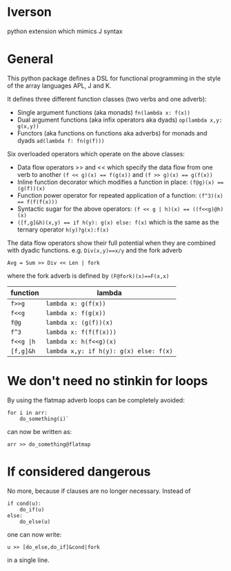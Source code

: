 # Iverson
python extension which mimics J syntax

# General
This python package defines a DSL for functional programming in the style of the array languages APL, J and K. 

It defines three different function classes (two verbs and one adverb):
 - Single argument functions (aka monads) `fn(lambda x: f(x))`
 - Dual argument functions (aka infix operators aka dyads) `op(lambda x,y: g(x,y))`
 - Functors (aka functions on functions aka adverbs) for monads and dyads `ad(lambda f: fn(g(f)))`


Six overloaded operators which operate on the above classes:
 -  Data flow operators >> and << which specify the data flow from one verb to another `(f << g)(x) == f(g(x))` and `(f >> g)(x) == g(f(x))`
 - Inline function decorator which modifies a function in place: `(f@g)(x) == (g(f))(x)` 
 - Function power operator for repeated application of a function: `(f^3)(x) == f(f(f(x)))`
 - Syntactic sugar for the above operators: `(f << g | h)(x) == ((f<<g)@h)(x)`
 - `([f,g]&h)(x,y) == if h(y): g(x) else: f(x)` which is the same as the ternary operator `h(y)?g(x):f(x)`


The data flow operators show their full potential when they are combined with dyadic functions. e.g. `Div(x,y)==x/y` and the fork adverb

`Avg = Sum >> Div << Len | fork`

where the fork adverb is defined by `(F@fork)(x)==F(x,x)`

| function | lambda |
|--|--|
|  `f>>g`|`lambda x: g(f(x))`  |
|`f<<g`|`lambda x: f(g(x))`|
| `f@g` | `lambda x: (g(f))(x)` |
| `f^3` | `lambda x: f(f(f(x)))` |
| `f<<g \|h ` | `lambda x: h(f<<g)(x)` |
| `[f,g]&h` | `lambda x,y: if h(y): g(x) else: f(x)` |

# We don't need no stinkin for loops

By using the flatmap adverb loops can be completely avoided:

    for i in arr:
        do_something(i)`
    
can now be written as:

`arr >> do_something@flatmap`

# If considered dangerous

No more, because if clauses are no longer necessary. Instead of

    if cond(u):
        do_if(u)
    else:
        do_else(u)
    
one can now write:
 
`u >> [do_else,do_if]&cond|fork`
    
in a single line. 
 
